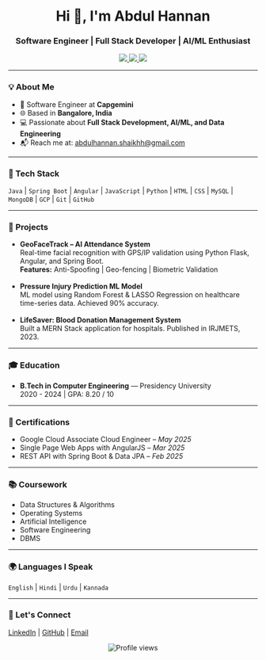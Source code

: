<h1 align="center">Hi 👋, I'm Abdul Hannan</h1>
<h3 align="center">Software Engineer | Full Stack Developer | AI/ML Enthusiast</h3>

<p align="center">
  <a href="https://www.linkedin.com/in/abdul-hannan-" target="_blank">
    <img src="https://img.shields.io/badge/-LinkedIn-blue?style=flat-square&logo=linkedin" />
  </a>
  <a href="https://github.com/abdulhannanshaikhh" target="_blank">
    <img src="https://img.shields.io/badge/-GitHub-black?style=flat-square&logo=github" />
  </a>
  <a href="mailto:abdulhannan.shaikhh@gmail.com">
    <img src="https://img.shields.io/badge/-Email-red?style=flat-square&logo=gmail&logoColor=white" />
  </a>
</p>

<hr/>

<h3>💡 About Me</h3>
<ul>
  <li>💼 Software Engineer at <strong>Capgemini</strong></li>
  <li>🌐 Based in <strong>Bangalore, India</strong></li>
  <li>💻 Passionate about <strong>Full Stack Development, AI/ML, and Data Engineering</strong></li>
  <li>📬 Reach me at: <a href="mailto:abdulhannan.shaikhh@gmail.com">abdulhannan.shaikhh@gmail.com</a></li>
</ul>

<hr/>

<h3>🧠 Tech Stack</h3>
<p>
  <code>Java</code> |
  <code>Spring Boot</code> |
  <code>Angular</code> |
  <code>JavaScript</code> |
  <code>Python</code> |
  <code>HTML</code> |
  <code>CSS</code> |
  <code>MySQL</code> |
  <code>MongoDB</code> |
  <code>GCP</code> |
  <code>Git</code> |
  <code>GitHub</code>
</p>

<hr/>

<h3>🚀 Projects</h3>
<ul>
  <li>
    <strong>GeoFaceTrack – AI Attendance System</strong><br/>
    Real-time facial recognition with GPS/IP validation using Python Flask, Angular, and Spring Boot.<br/>
    <strong>Features:</strong> Anti-Spoofing | Geo-fencing | Biometric Validation
  </li>
  <br/>
  <li>
    <strong>Pressure Injury Prediction ML Model</strong><br/>
    ML model using Random Forest & LASSO Regression on healthcare time-series data. Achieved 90% accuracy.
  </li>
  <br/>
  <li>
    <strong>LifeSaver: Blood Donation Management System</strong><br/>
    Built a MERN Stack application for hospitals. Published in IRJMETS, 2023.
  </li>
</ul>

<hr/>

<h3>🎓 Education</h3>
<ul>
  <li>
    <strong>B.Tech in Computer Engineering</strong> — Presidency University<br/>
    2020 - 2024 | GPA: 8.20 / 10
  </li>
</ul>

<hr/>

<h3>🏅 Certifications</h3>
<ul>
  <li>Google Cloud Associate Cloud Engineer – <em>May 2025</em></li>
  <li>Single Page Web Apps with AngularJS – <em>Mar 2025</em></li>
  <li>REST API with Spring Boot & Data JPA – <em>Feb 2025</em></li>
</ul>

<hr/>

<h3>📚 Coursework</h3>
<ul>
  <li>Data Structures & Algorithms</li>
  <li>Operating Systems</li>
  <li>Artificial Intelligence</li>
  <li>Software Engineering</li>
  <li>DBMS</li>
</ul>

<hr/>

<h3>🌍 Languages I Speak</h3>
<p>
  <code>English</code> |
  <code>Hindi</code> |
  <code>Urdu</code> |
  <code>Kannada</code>
</p>

<hr/>

<h3>📌 Let's Connect</h3>
<p>
  <a href="https://www.linkedin.com/in/abdul-hannan-" target="_blank">LinkedIn</a> |
  <a href="https://github.com/abdulhannanshaikhh" target="_blank">GitHub</a> |
  <a href="mailto:abdulhannan.shaikhh@gmail.com">Email</a>
</p>

<p align="center">
  <img src="https://komarev.com/ghpvc/?username=abdulhannanshaikhh&label=Profile%20Views" alt="Profile views" />
</p>

